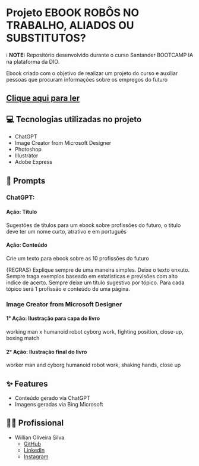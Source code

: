 # Projeto EBOOK ROBÔS NO TRABALHO, ALIADOS OU SUBSTITUTOS?

ℹ️ **NOTE:** Repositório desenvolvido durante o curso Santander BOOTCAMP IA na plataforma da DIO.

Ebook criado com o objetivo de realizar um projeto do curso e auxiliar pessoas que procuram informações sobre os empregos do futuro

##  [Clique aqui para ler](EBOOK_EMPREGOS_E_IA.pdf)

## 💻 Tecnologias utilizadas no projeto
- ChatGPT
- Image Creator from Microsoft Designer 
- Photoshop
- Illustrator
- Adobe Express

## 🧠 Prompts

### ChatGPT:
#### Ação: Título
Sugestões de títulos para um ebook sobre profissões do futuro, o titulo deve ter um nome curto, atrativo e em português

#### Ação: Conteúdo
Crie um texto para ebook sobre as 10 profissões do futuro

{REGRAS} 
Explique sempre de uma maneira simples.
Deixe o texto enxuto.
Sempre traga exemplos baseado em estatísticas e previsões com alto indice de acerto.
Sempre deixe um título sugestivo por tópico.
Para cada tópico será 1 profissão e conteúdo de uma página.

###  Image Creator from Microsoft Designer 
#### 1° Ação: Ilustração para capa do livro
working man x humanoid robot cyborg work, fighting position, close-up, boxing match
#### 2° Ação: Ilustração final do livro
worker man and cyborg humanoid robot work, shaking hands, close up

## ✨ Features
- Conteúdo gerado via ChatGPT
- Imagens geradas via Bing Microsoft


## 👨‍💻 Profissional
- Willian Oliveira Silva
  - [GitHub](https://github.com/olians)
  - [LinkedIn](https://www.linkedin.com/in/willian-oliveira-silva-760684134/)
  - [Instagram](https://www.instagram.com/will_olivs/)


